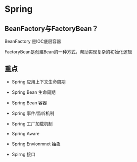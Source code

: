 # Spring

## BeanFactory与FactoryBean？

BeanFactory 是IOC底层容器

FactoryBean是创建Bean的一种方式，帮助实现复杂的初始化逻辑

## 重点

* Spring 应用上下文生命周期

* Spring Bean 生命周期

* Spring Bean 容器

* Spring 事件/监听机制

* Spring 工厂加载机制

* Spring Aware

* Spring Envionmnet 抽象

* Spirng 接口